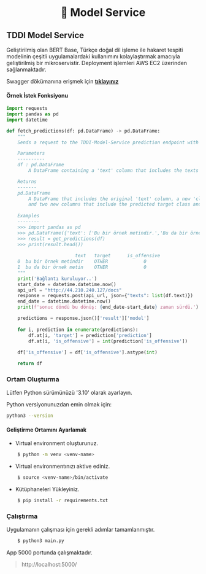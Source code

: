 <h1 align='center'>🤖 Model Service</h1>

## TDDI Model Service

Geliştirilmiş olan BERT Base, Türkçe doğal dil işleme ile hakaret tespiti modelinin çeşitli uygulamalardaki kullanımını kolaylaştırmak amacıyla geliştirilmiş bir mikroservistir. Deployment işlemleri AWS EC2 üzerinden sağlanmaktadır.

Swagger dökümanına erişmek için **[tıklayınız](http://44.210.240.127/docs)**


#### Örnek İstek Fonksiyonu

```python
import requests
import pandas as pd
import datetime

def fetch_predictions(df: pd.DataFrame) -> pd.DataFrame:
    """
    Sends a request to the TDDI-Model-Service prediction endpoint with a given DataFrame and retrieves the predictions for each text in the DataFrame.

    Parameters
    ----------
    df : pd.DataFrame
        A DataFrame containing a 'text' column that includes the texts to be predicted.

    Returns
    -------
    pd.DataFrame
        A DataFrame that includes the original 'text' column, a new 'clean_text' column that includes the cleaned version of the texts, 
        and two new columns that include the predicted target class and whether the text is offensive or not.
        
    Examples
    --------
    >>> import pandas as pd
    >>> pd.DataFrame({'text': ['Bu bir örnek metindir.','Bu da bir örnek metin!']})
    >>> result = get_predictions(df)
    >>> print(result.head())
    
                         text   target      is_offensive
    0  bu bir örnek metindir    OTHER             0
    1  bu da bir örnek metin    OTHER             0
    """
    print('Bağlantı kuruluyor..')
    start_date = datetime.datetime.now()
    api_url = "http://44.210.240.127/docs"
    response = requests.post(api_url, json={"texts": list(df.text)})
    end_date = datetime.datetime.now()
    print(f'sonuc döndü bu dönüş: {end_date-start_date} zaman sürdü.')

    predictions = response.json()['result']['model']
    
    for i, prediction in enumerate(predictions):
        df.at[i, 'target'] = prediction['prediction']
        df.at[i, 'is_offensive'] = int(prediction['is_offensive'])
    
    df['is_offensive'] = df['is_offensive'].astype(int)

    return df
```


### Ortam Oluşturma

Lütfen Python sürümünüzü '3.10' olarak ayarlayın.

Python versiyonunuzdan emin olmak için:

```bash
python3 --version
```

#### Geliştirme Ortamını Ayarlamak
- Virtual environment oluşturunuz.
```bash
    $ python -m venv <venv-name>
```
- Virtual environmentınızı aktive ediniz.
```bash
    $ source <venv-name>/bin/activate
```
- Kütüphaneleri Yükleyiniz.
```bash
    $ pip install -r requirements.txt
```
### Çalıştırma

Uygulamanın çalışması için gerekli adımlar tamamlanmıştır.

```bash
    $ python3 main.py
```

App 5000 portunda çalışmaktadır.
> http://localhost:5000/ 


